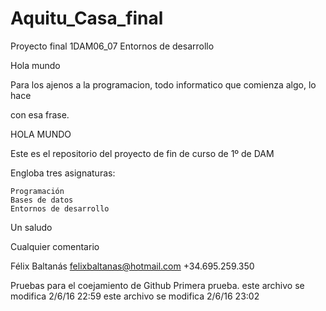 # Aquitu_Casa_final
Proyecto final 1DAM06_07 Entornos de desarrollo

Hola mundo

Para los ajenos a la programacion, todo informatico que comienza algo, lo hace 

con esa frase.

HOLA MUNDO


Este es el repositorio del proyecto de fin de curso de 1º de DAM

Engloba tres asignaturas:

	Programación
	Bases de datos
	Entornos de desarrollo

Un saludo

Cualquier comentario

Félix Baltanás
felixbaltanas@hotmail.com
+34.695.259.350

Pruebas para el coejamiento de Github
Primera prueba. este archivo se modifica 2/6/16 22:59
este archivo se modifica 2/6/16 23:02
